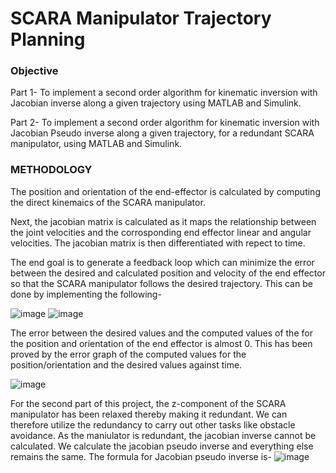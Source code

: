 # SCARA Manipulator Trajectory Planning

### Objective
Part 1- To implement a second order algorithm for kinematic inversion with Jacobian inverse along a given trajectory using MATLAB and Simulink.

Part 2- To implement a second order algorithm for kinematic inversion with Jacobian Pseudo inverse along a given trajectory, for a redundant SCARA manipulator, using MATLAB and Simulink.

### METHODOLOGY
The position and orientation of the end-effector is calculated by computing the direct kinemaics of the SCARA manipulator.

Next, the jacobian matrix is calculated as it maps the relationship between the joint velocities and the corrosponding end effector linear and angular velocities.
The jacobian matrix is then differentiated with repect to time. 

The end goal is to generate a feedback loop which can minimize the error between the desired and calculated position and velocity of the end effector so that the SCARA manipulator follows the desired trajectory. This can be done by implementing the following-

![image](https://user-images.githubusercontent.com/108690286/204675951-9e189878-eb9e-4a1b-9a44-2bd137132c9d.png)
![image](https://user-images.githubusercontent.com/108690286/204676295-fc67e51b-5264-42be-a4b1-56d163ef7dc7.png)

The error between the desired values and the computed values of the for the position and orientation of the end effector is almost 0. This has been proved by the error graph of the computed values for the position/orientation and the desired values against time.

![image](https://user-images.githubusercontent.com/108690286/204674664-a00a57ac-3708-41de-8ef1-bcf1d594c0f9.png)

For the second part of this project, the z-component of the SCARA manipulator has been relaxed thereby making it redundant. We can therefore utilize the redundancy to carry out other tasks like obstacle avoidance. As the maniulator is redundant, the jacobian inverse cannot be calculated. We calculate the jacobian pseudo inverse and everything else remains the same. The formula for Jacobian pseudo inverse is-
![image](https://user-images.githubusercontent.com/108690286/204677197-77fd69e4-c674-4390-a7bc-c4d188200642.png)

